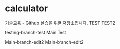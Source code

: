 # calculator
기술교육 - Github 실습을 위한 저장소입니다. 
TEST
TEST2

testing-branch-test
Main Test

Main-branch-edit2
Main-branch-edit2
